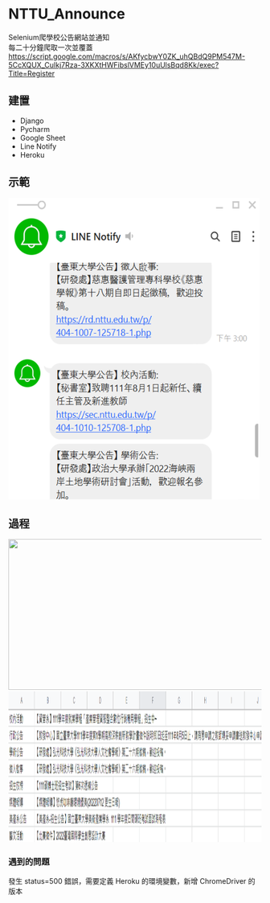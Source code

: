 # NTTU_Announce
Selenium爬學校公告網站並通知
<br>每二十分鐘爬取一次並覆蓋<br>
https://script.google.com/macros/s/AKfycbwY0ZK_uhQBdQ9PM547M-5CcXQUX_CuIkj7Rza-3XKXtHWFibslVMEy10uUlsBqd8Kk/exec?Title=Register
## 建置
* Django
* Pycharm
* Google Sheet
* Line Notify
* Heroku

## 示範
<img width="500" height="600" src="https://github.com/SmallliDinosaur/NTTU_Announce/blob/main/%E7%AF%84%E4%BE%8B.png"/>

## 過程
<img width="700" height="300" src="https://github.com/SmallliDinosaur/NTTU_Announce/blob/main/image/%E9%80%A3.png"/>
<img width="700" height="300" src="https://github.com/SmallliDinosaur/NTTU_Announce/blob/main/image/sheet.png"/>

<br>

### 遇到的問題
發生 status=500 錯誤，需要定義 Heroku 的環境變數，新增 ChromeDriver 的版本
